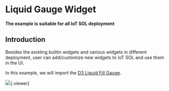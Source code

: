 # Liquid Gauge Widget

**The example is suitable for all IoT SOL deployment**

## Introduction

Besides the existing builtin widgets and various widgets in different deployment, user can add/customize new widgets to IoT SOL and use them in the UI.

In this example, we will import the [D3 Liquid Fill Gauge](http://bl.ocks.org/brattonc/5e5ce9beee483220e2f6).

![](./doc/pic/refer/gauge.gif){.viewer}

